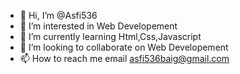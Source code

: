 - 👋 Hi, I’m @Asfi536
- 👀 I’m interested in Web Developement
- 🌱 I’m currently learning Html,Css,Javascript
- 💞️ I’m looking to collaborate on Web Developement
- 📫 How to reach me email asfi536baig@gmail.com

<!---
Asfi536/Asfi536 is a ✨ special ✨ repository because its `README.md` (this file) appears on your GitHub profile.
You can click the Preview link to take a look at your changes.
--->
